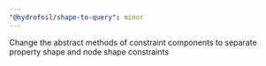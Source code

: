 ```yaml
---
"@hydrofoil/shape-to-query": minor
---
```


Change the abstract methods of constraint components to separate property shape and node shape constraints

